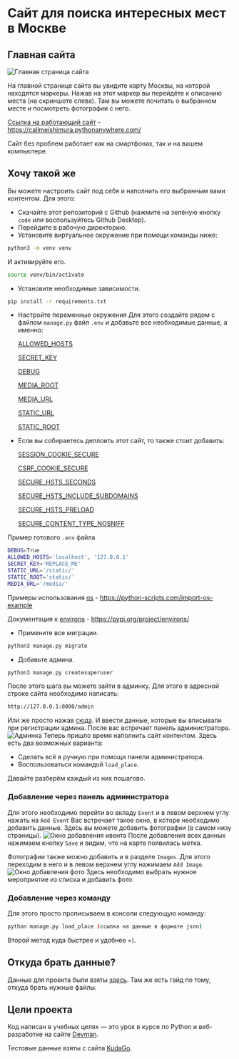 # Сайт для поиска интересных мест в Москве 
## Главная сайта
![Главная страница сайта](https://user-images.githubusercontent.com/83189636/184546093-c0a0af23-70b8-4dbd-a3e8-b2f88a86e355.png)

На главной странице сайта вы увидите карту Москвы, на которой находятся маркеры. Нажав на этот маркер вы перейдёте к описанию места (на скриншоте слева).
Там вы можете почитать о выбранном месте и посмотреть фотографии с него.

[Ссылка на работающий сайт](https://callmeishimura.pythonanywhere.com/) - https://callmeishimura.pythonanywhere.com/

Сайт без проблем работает как на смартфонах, так и на вашем компьютере.

## Хочу такой же
Вы можете настроить сайт под себя и наполнить его выбранным вами контентом.
Для этого:
* Cкачайте этот репозиторий с Github (нажмите на зелёную кнопку ```code``` или воспользуйтесь Github Desktop).
* Перейдите в рабочую директорию.
* Установите виртуальное окружение при помощи команды ниже:
``` sh
python3 -m venv venv
```
И активируйте его.
``` sh
source venv/bin/activate
```
* Установите необходимые зависимости.

``` sh
pip install -r requirements.txt
```
* Настройте переменные окружения
Для этого создайте рядом с файлом ```manage.py``` файл ```.env``` и добавьте все необходимые данные, а именно:

  [ALLOWED_HOSTS](https://docs.djangoproject.com/en/4.1/ref/settings/#allowed-hosts)

  [SECRET_KEY](https://docs.djangoproject.com/en/4.1/ref/settings/#std-setting-SECRET_KEY)

  [DEBUG](https://docs.djangoproject.com/en/4.1/ref/settings/#std-setting-DEBUG)

  [MEDIA_ROOT](https://docs.djangoproject.com/en/4.1/ref/settings/#std-setting-MEDIA_ROOT)

  [MEDIA_URL](https://docs.djangoproject.com/en/4.1/ref/settings/#std-setting-MEDIA_URL)

  [STATIC_URL](https://docs.djangoproject.com/en/4.1/ref/settings/#static-url)

  [STATIC_ROOT](https://docs.djangoproject.com/en/4.1/ref/settings/#static-root)
  
* Если вы собираетесь деплоить этот сайт, то также стоит добавить:

  [SESSION_COOKIE_SECURE](https://docs.djangoproject.com/en/4.1/ref/settings/#std-setting-SESSION_COOKIE_SECURE)

  [CSRF_COOKIE_SECURE](https://docs.djangoproject.com/en/4.1/ref/settings/#std-setting-CSRF_COOKIE_SECURE)

  [SECURE_HSTS_SECONDS](https://docs.djangoproject.com/en/4.1/ref/settings/#secure-hsts-seconds)

  [SECURE_HSTS_INCLUDE_SUBDOMAINS](https://docs.djangoproject.com/en/4.1/ref/settings/#secure-hsts-include-subdomains)

  [SECURE_HSTS_PRELOAD](https://docs.djangoproject.com/en/4.1/ref/settings/#secure-hsts-preload)

  [SECURE_CONTENT_TYPE_NOSNIFF](https://docs.djangoproject.com/en/4.1/ref/settings/#std-setting-SECURE_CONTENT_TYPE_NOSNIFF)

Пример готового ```.env``` файла

``` bash
DEBUG=True
ALLOWED_HOSTS='localhost', '127.0.0.1'
SECRET_KEY='REPLACE_ME'
STATIC_URL='/static/'
STATIC_ROOT='static/'
MEDIA_URL='/media/'
```

Примеры использования [os](https://python-scripts.com/import-os-example) - https://python-scripts.com/import-os-example

Документация к [environs](https://pypi.org/project/environs/) - https://pypi.org/project/environs/
* Примените все миграции.
``` sh
python3 manage.py migrate
```
* Добавьте админа.
``` sh
python3 manage.py createsuperuser
``` 
После этого шага вы можете зайти в админку.
Для этого в адресной строке сайта необходимо написать:
```sh
http://127.0.0.1:8000/admin
```
Или же просто нажав [сюда](http://127.0.0.1:8000/admin).
И ввести данные, которые вы вписывали при регистрации админа.
После вас встречает панель администратора.
![Админка](https://user-images.githubusercontent.com/83189636/184547000-490b9026-9ca4-48d5-bcac-7acab335d2a0.png)
Теперь пришло время наполнить сайт контентом.
Здесь есть два возможных варианта:
* Сделать всё в ручную при помощи панели администратора.
* Воспользоваться командой ```load_place```.

Давайте разберём каждый из них пошагово.

### Добавление через панель администратора
Для этого необходимо перейти во вкладу ```Event``` и в левом верхнем углу нажать на ```Add Event```
Вас встречает такое окно, в которе необходимо добавить данные.
Здесь вы можете добавить фотографии (в самом низу страницы).
![Окно добавления ивента](https://user-images.githubusercontent.com/83189636/184547348-d3433243-5c5b-402f-bf39-2aa7a7f09f10.png)
После добавления всех данных нажимаем кнопку ```Save``` и видим, что на карте появилась метка.

Фотографии также можно добавить и в разделе ```Images```.
Для этого переходим в него и в левом верхнем углу нажимаем ```Add Image```.
![Окно добавления фото](https://user-images.githubusercontent.com/83189636/184547817-83ddfdb9-6744-49cc-9993-c6cce6a419d8.png)
Здесь необходимо выбрать нужное мероприятие из списка и добавить фото.

### Добавление через команду
Для этого просто прописываем в консоли следующую команду:
``` sh
python manage.py load_place (ссылка на данные в формате json)
```
Второй метод куда быстрее и удобнее =).

## Откуда брать данные?
Данные для проекта были взяты [здесь](https://github.com/devmanorg/where-to-go-places).
Там же есть гайд по тому, откуда брать нужные файлы.

## Цели проекта
Код написан в учебных целях — это урок в курсе по Python и веб-разработке на сайте [Devman](https://dvmn.org/).

Тестовые данные взяты с сайта [KudaGo](https://krd.kudago.com/).
